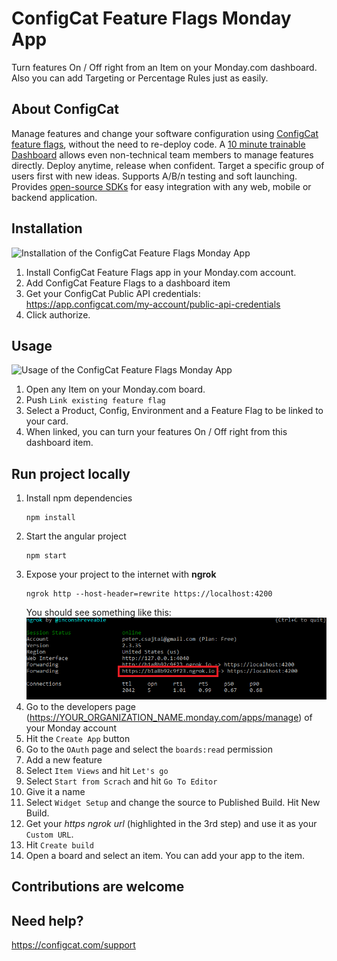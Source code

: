 # ConfigCat Feature Flags Monday App

Turn features On / Off right from an Item on your Monday.com dashboard. Also you can add Targeting or Percentage Rules just as easily.

## About ConfigCat

Manage features and change your software configuration using [ConfigCat feature flags](https://configcat.com), without the need to re-deploy code. A [10 minute trainable Dashboard](https://app.configcat.com) allows even non-technical team members to manage features directly. Deploy anytime, release when confident. Target a specific group of users first with new ideas. Supports A/B/n testing and soft launching. Provides [open-source SDKs](https://github.com/configcat) for easy integration with any web, mobile or backend application.

## Installation
<img src="" alt="Installation of the ConfigCat Feature Flags Monday App" width="640"/>

1. Install ConfigCat Feature Flags app in your Monday.com account.
2. Add ConfigCat Feature Flags to a dashboard item
3. Get your ConfigCat Public API credentials: https://app.configcat.com/my-account/public-api-credentials
4. Click authorize.

## Usage
<img src="" alt="Usage of the ConfigCat Feature Flags Monday App" width="640"/>

1. Open any Item on your Monday.com board.
2. Push `Link existing feature flag`
3. Select a Product, Config, Environment and a Feature Flag to be linked to your card.
4. When linked, you can turn your features On / Off right from this dashboard item.

## Run project locally
1. Install npm dependencies  
   ```
   npm install
   ```
1. Start the angular project
   ```
   npm start
   ```
1. Expose your project to the internet with **ngrok**
   ```
   ngrok http --host-header=rewrite https://localhost:4200
   ```
   You should see something like this:
   ![ngrok](img/guide2.png  "ngrok")
1. Go to the developers page (https://YOUR_ORGANIZATION_NAME.monday.com/apps/manage) of your Monday account
1. Hit the `Create App` button
1. Go to the `OAuth` page and select the `boards:read` permission
1. Add a new feature
1. Select `Item Views` and hit `Let's go`
1. Select `Start from Scrach` and hit `Go To Editor`
1. Give it a name
1. Select `Widget Setup` and change the source to Published Build. Hit New Build.
1. Get your *https ngrok url* (highlighted in the 3rd step) and use it as your `Custom URL`.
1. Hit `Create build`
1. Open a board and select an item. You can add your app to the item.

## Contributions are welcome

## Need help?

https://configcat.com/support
